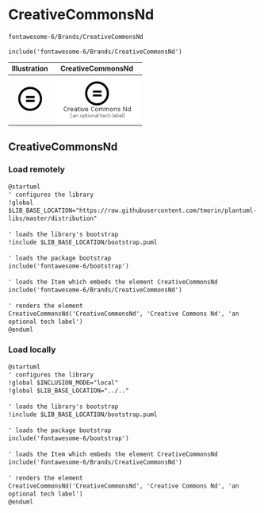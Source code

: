# CreativeCommonsNd


```text
fontawesome-6/Brands/CreativeCommonsNd
```

```text
include('fontawesome-6/Brands/CreativeCommonsNd')
```



| Illustration | CreativeCommonsNd |
| :---: | :---: |
| ![illustration for Illustration](../../fontawesome-6/Brands/CreativeCommonsNd.png) | ![illustration for CreativeCommonsNd](../../fontawesome-6/Brands/CreativeCommonsNd.Local.png) |




## CreativeCommonsNd

### Load remotely
```plantuml
@startuml
' configures the library
!global $LIB_BASE_LOCATION="https://raw.githubusercontent.com/tmorin/plantuml-libs/master/distribution"

' loads the library's bootstrap
!include $LIB_BASE_LOCATION/bootstrap.puml

' loads the package bootstrap
include('fontawesome-6/bootstrap')

' loads the Item which embeds the element CreativeCommonsNd
include('fontawesome-6/Brands/CreativeCommonsNd')

' renders the element
CreativeCommonsNd('CreativeCommonsNd', 'Creative Commons Nd', 'an optional tech label')
@enduml
```

### Load locally
```plantuml
@startuml
' configures the library
!global $INCLUSION_MODE="local"
!global $LIB_BASE_LOCATION="../.."

' loads the library's bootstrap
!include $LIB_BASE_LOCATION/bootstrap.puml

' loads the package bootstrap
include('fontawesome-6/bootstrap')

' loads the Item which embeds the element CreativeCommonsNd
include('fontawesome-6/Brands/CreativeCommonsNd')

' renders the element
CreativeCommonsNd('CreativeCommonsNd', 'Creative Commons Nd', 'an optional tech label')
@enduml
```

